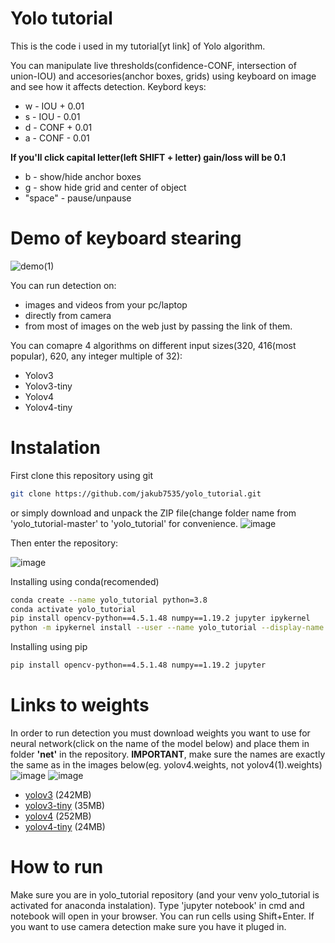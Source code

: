 # Yolo tutorial
This is the code i used in my tutorial[yt link] of Yolo algorithm.

You can manipulate live thresholds(confidence-CONF, intersection of union-IOU) and accesories(anchor boxes, grids) using keyboard on image and see how it affects detection.
Keybord keys:
- w - IOU + 0.01
- s - IOU - 0.01
- d - CONF + 0.01
- a - CONF - 0.01

**If you'll click capital letter(left SHIFT + letter) gain/loss will be 0.1**
- b - show/hide anchor boxes
- g - show hide grid and center of object
- "space" - pause/unpause

# Demo of keyboard stearing

![demo(1)](https://user-images.githubusercontent.com/73268650/114053923-acb1a280-988f-11eb-9bd4-2f2addaf8488.gif)




You can run detection on:
- images and videos from your pc/laptop
- directly from camera
- from most of images on the web just by passing the link of them.

You can comapre 4 algorithms on different input sizes(320, 416(most popular), 620, any integer multiple of 32):
- Yolov3
- Yolov3-tiny
- Yolov4
- Yolov4-tiny


# Instalation
First clone this repository using git 

``` bash
git clone https://github.com/jakub7535/yolo_tutorial.git
```
or simply  download and unpack the ZIP file(change folder name from 'yolo_tutorial-master' to 'yolo_tutorial' for convenience.
![image](https://user-images.githubusercontent.com/73268650/114109329-5b2c0680-98d5-11eb-8e7d-9f4711754fba.png)

Then enter the repository:

![image](https://user-images.githubusercontent.com/73268650/114109278-3f286500-98d5-11eb-8eeb-1990952282f0.png)

Installing using conda(recomended)

``` bash
conda create --name yolo_tutorial python=3.8
conda activate yolo_tutorial
pip install opencv-python==4.5.1.48 numpy==1.19.2 jupyter ipykernel
python -m ipykernel install --user --name yolo_tutorial --display-name "yolo_tutorial"
```
Installing using pip

``` bash
pip install opencv-python==4.5.1.48 numpy==1.19.2 jupyter
```
# Links to weights
In order to run detection you must download weights you want to use for neural network(click on the name of the model below) and place them in folder **'net'** in the repository. 
**IMPORTANT**, make sure the names are exactly the same as in the images below(eg. yolov4.weights, not yolov4(1).weights)
![image](https://user-images.githubusercontent.com/73268650/114060309-8989f180-9895-11eb-8c42-2f50958580f8.png)
![image](https://user-images.githubusercontent.com/73268650/114060449-ade5ce00-9895-11eb-9ea4-7d3da5da6396.png)


- [yolov3](https://pjreddie.com/media/files/yolov3.weights) (242MB)
- [yolov3-tiny](https://pjreddie.com/media/files/yolov3-tiny.weights) (35MB)
- [yolov4](https://github.com/AlexeyAB/darknet/releases/download/darknet_yolo_v3_optimal/yolov4.weights) (252MB)
- [yolov4-tiny](https://github.com/AlexeyAB/darknet/releases/download/darknet_yolo_v4_pre/yolov4-tiny.weights) (24MB)

# How to run
Make sure you are in yolo_tutorial repository (and your venv yolo_tutorial is activated for anaconda instalation). Type 'jupyter notebook' in cmd and notebook will open in your browser. You can run cells using Shift+Enter. If you want to use camera detection make sure you have it pluged in.
